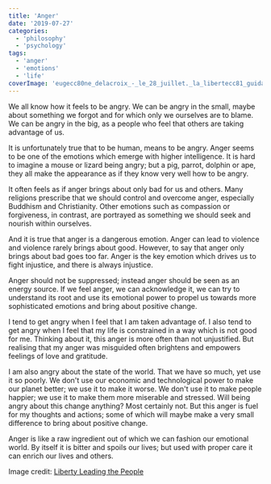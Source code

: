 ```yaml
---
title: 'Anger'
date: '2019-07-27'
categories:
  - 'philosophy'
  - 'psychology'
tags:
  - 'anger'
  - 'emotions'
  - 'life'
coverImage: 'eugecc80ne_delacroix_-_le_28_juillet._la_libertecc81_guidant_le_peuple.jpg'
---
```


We all know how it feels to be angry. We can be angry in the small, maybe about something we forgot and for which only we ourselves are to blame. We can be angry in the big, as a people who feel that others are taking advantage of us.

It is unfortunately true that to be human, means to be angry. Anger seems to be one of the emotions which emerge with higher intelligence. It is hard to imagine a mouse or lizard being angry; but a pig, parrot, dolphin or ape, they all make the appearance as if they know very well how to be angry.

It often feels as if anger brings about only bad for us and others. Many religions prescribe that we should control and overcome anger, especially Buddhism and Christianity. Other emotions such as compassion or forgiveness, in contrast, are portrayed as something we should seek and nourish within ourselves.

And it is true that anger is a dangerous emotion. Anger can lead to violence and violence rarely brings about good. However, to say that anger only brings about bad goes too far. Anger is the key emotion which drives us to fight injustice, and there is always injustice.

Anger should not be suppressed; instead anger should be seen as an energy source. If we feel anger, we can acknowledge it, we can try to understand its root and use its emotional power to propel us towards more sophisticated emotions and bring about positive change.

I tend to get angry when I feel that I am taken advantage of. I also tend to get angry when I feel that my life is constrained in a way which is not good for me. Thinking about it, this anger is more often than not unjustified. But realising that my anger was misguided often brightens and empowers feelings of love and gratitude.

I am also angry about the state of the world. That we have so much, yet use it so poorly. We don't use our economic and technological power to make our planet better; we use it to make it worse. We don't use it to make people happier; we use it to make them more miserable and stressed. Will being angry about this change anything? Most certainly not. But this anger is fuel for my thoughts and actions; some of which will maybe make a very small difference to bring about positive change.

Anger is like a raw ingredient out of which we can fashion our emotional world. By itself it is bitter and spoils our lives; but used with proper care it can enrich our lives and others.

Image credit: [Liberty Leading the People](https://en.wikipedia.org/wiki/Liberty_Leading_the_People)
